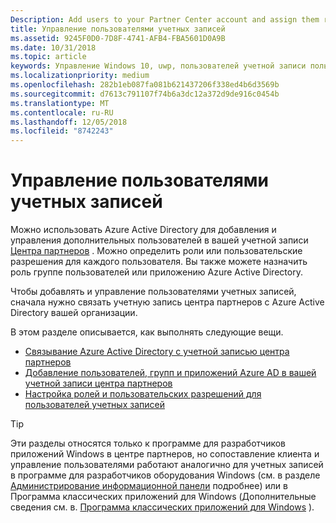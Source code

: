 ```yaml
---
Description: Add users to your Partner Center account and assign them roles with specific permissions.
title: Управление пользователями учетных записей
ms.assetid: 9245F0D0-7D8F-4741-AFB4-FBA5601D0A9B
ms.date: 10/31/2018
ms.topic: article
keywords: Управление Windows 10, uwp, пользователей учетной записи пользователей, azure ad, нескольких пользователей, несколько пользователей
ms.localizationpriority: medium
ms.openlocfilehash: 282b1eb087fa081b621437206f338ed4b6d3569b
ms.sourcegitcommit: d7613c791107f74b6a3dc12a372d9de916c0454b
ms.translationtype: MT
ms.contentlocale: ru-RU
ms.lasthandoff: 12/05/2018
ms.locfileid: "8742243"
---
```

# <a name="manage-account-users"></a>Управление пользователями учетных записей

Можно использовать Azure Active Directory для добавления и управления дополнительных пользователей в вашей учетной записи [Центра партнеров](https://partner.microsoft.com/dashboard) . Можно определить роли или пользовательские разрешения для каждого пользователя. Вы также можете назначить роль группе пользователей или приложению Azure Active Directory.

Чтобы добавлять и управление пользователями учетных записей, сначала нужно связать учетную запись центра партнеров с Azure Active Directory вашей организации. 

В этом разделе описывается, как выполнять следующие вещи.

-   [Связывание Azure Active Directory с учетной записью центра партнеров](associate-azure-ad-with-dev-center.md)
-   [Добавление пользователей, групп и приложений Azure AD в вашей учетной записи центра партнеров](add-users-groups-and-azure-ad-applications.md)
-   [Настройка ролей и пользовательских разрешений для пользователей учетных записей](set-custom-permissions-for-account-users.md)

> [!TIP]
> Эти разделы относятся только к программе для разработчиков приложений Windows в центре партнеров, но сопоставление клиента и управление пользователями работают аналогично для учетных записей в программе для разработчиков оборудования Windows (см. в разделе [Администрирование информационной панели](https://docs.microsoft.com/windows-hardware/drivers/dashboard/dashboard-administration) подробнее) или в Программа классических приложений для Windows (Дополнительные сведения см. в. [Программа классических приложений для Windows](https://docs.microsoft.com/windows/desktop/appxpkg/windows-desktop-application-program#add-and-manage-account-users) ).
